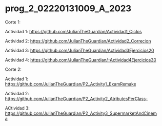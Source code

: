 # prog_2_02220131009_A_2023

Corte 1:

   Actividad 1: https://github.com/JulianTheGuardian/Actividad1_Ciclos

   Actividad 2: https://github.com/JulianTheGuardian/Actividad2_Correcion

   Actividad 3: https://github.com/JulianTheGuardian/Actividad3Ejercicios20

   Actividad 4: https://github.com/JulianTheGuardian/-Actividad4Ejercicios30


Corte 2: 

   Actividad 1: https://github.com/JulianTheGuardian/P2_Activity1_ExamRemake
   
   Actividad 2: https://github.com/JulianTheGuardian/P2_Activity2_AtributesPerClass-
  
   ACtividad 3: https://github.com/JulianTheGuardian/P2_Activity3_SupermarketAndCinema
